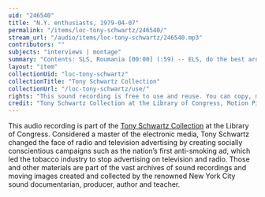 ```yaml
---
uid: "246540"
title: "N.Y. enthusiasts, 1979-04-07"
permalink: "/items/loc-tony-schwartz/246540/"
stream_url: "/audio/items/loc-tony-schwartz/246540.mp3"
contributors: ""
subjects: "interviews | montage"
summary: "Contents: SLS, Roumania [00:00] (:59) -- ELS, do the best around you [1:00] (:28) -- Attitudes toward subway [1:30] (:20) -- Attitudes toward subway, 1959 (:22) -- Hans Hacker to Meyer Berger, 1954 [2:13] (:22) -- Meyer Berger, 1954 [2:36] (:37) -- American airliner spot [3:15] (:45) -- Alex Scourby, Banks of Missouri by Watt Whitteman [4:00] (:18) -- Will Geer : a child went forth [4:20] (:18)."
layout: "item"
collectionUid: "loc-tony-schwartz"
collectionTitle: "Tony Schwartz Collection"
collectionUrl: "/loc-tony-schwartz/use/"
rights: "This sound recording is free to use and reuse. You can copy, modify, distribute and perform the work, even for commercial purposes, all without asking permission. Attribution is recommended but not required."
credit: "Tony Schwartz Collection at the Library of Congress, Motion Picture, Broadcasting and Recorded Sound Division."
---
```


This audio recording is part of the [Tony Schwartz Collection](https://www.loc.gov/rr/record/schwartzcollection.html) at the Library of Congress. Considered a master of the electronic media, Tony Schwartz changed the face of radio and television advertising by creating socially conscientious campaigns such as the nation’s first anti-smoking ad, which led the tobacco industry to stop advertising on television and radio. Those and other materials are part of the vast archives of sound recordings and moving images created and collected by the renowned New York City sound documentarian, producer, author and teacher.